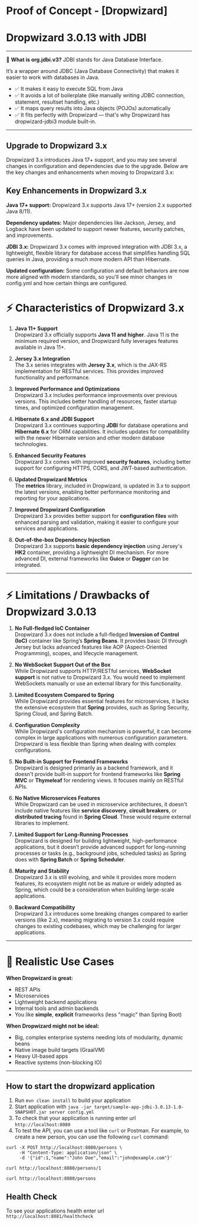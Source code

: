 # Proof of Concept - [Dropwizard]

# Dropwizard 3.0.13 with JDBI
---

🧠 **What is org.jdbi.v3?**
JDBI stands for Java Database Interface.

It’s a wrapper around JDBC (Java Database Connectivity) that makes it easier to work with databases in Java.

* ✅ It makes it easy to execute SQL from Java
* ✅ It avoids a lot of boilerplate (like manually writing JDBC connection, statement, resultset handling, etc.)
* ✅ It maps query results into Java objects (POJOs) automatically
* ✅ It fits perfectly with Dropwizard — that's why Dropwizard has dropwizard-jdbi3 module built-in.

---

Upgrade to Dropwizard 3.x
---
Dropwizard 3.x introduces Java 17+ support, and you may see several changes in configuration and dependencies due to the upgrade. Below are the key changes and enhancements when moving to Dropwizard 3.x:

**Key Enhancements in Dropwizard 3.x**
---
**Java 17+ support:** Dropwizard 3.x supports Java 17+ (version 2.x supported Java 8/11).

**Dependency updates:** Major dependencies like Jackson, Jersey, and Logback have been updated to support newer features, security patches, and improvements.

**JDBI 3.x:** Dropwizard 3.x comes with improved integration with JDBI 3.x, a lightweight, flexible library for database access that simplifies handling SQL queries in Java, providing a much more modern API than Hibernate.

**Updated configuration:** Some configuration and default behaviors are now more aligned with modern standards, so you'll see minor changes in config.yml and how certain things are configured.


# ⚡ Characteristics of **Dropwizard 3.x**

1. **Java 11+ Support**  
   Dropwizard 3.x officially supports **Java 11 and higher**. Java 11 is the minimum required version, and Dropwizard fully leverages features available in Java 11+.

2. **Jersey 3.x Integration**  
   The 3.x series integrates with **Jersey 3.x**, which is the JAX-RS implementation for RESTful services. This provides improved functionality and performance.

3. **Improved Performance and Optimizations**  
   Dropwizard 3.x includes performance improvements over previous versions. This includes better handling of resources, faster startup times, and optimized configuration management.

4. **Hibernate 6.x and JDBI Support**  
   Dropwizard 3.x continues supporting **JDBI** for database operations and **Hibernate 6.x** for ORM capabilities. It includes updates for compatibility with the newer Hibernate version and other modern database technologies.

5. **Enhanced Security Features**  
   Dropwizard 3.x comes with improved **security features**, including better support for configuring HTTPS, CORS, and JWT-based authentication.

6. **Updated Dropwizard Metrics**  
   The **metrics** library, included in Dropwizard, is updated in 3.x to support the latest versions, enabling better performance monitoring and reporting for your applications.

7. **Improved Dropwizard Configuration**  
   Dropwizard 3.x provides better support for **configuration files** with enhanced parsing and validation, making it easier to configure your services and applications.

8. **Out-of-the-box Dependency Injection**  
   Dropwizard 3.x supports **basic dependency injection** using Jersey's **HK2** container, providing a lightweight DI mechanism. For more advanced DI, external frameworks like **Guice** or **Dagger** can be integrated.

---

# ⚡ Limitations / Drawbacks of **Dropwizard 3.0.13**

1. **No Full-fledged IoC Container**  
   Dropwizard 3.x does not include a full-fledged **Inversion of Control (IoC)** container like Spring’s **Spring Beans**. It provides basic DI through Jersey but lacks advanced features like AOP (Aspect-Oriented Programming), scopes, and lifecycle management.

2. **No WebSocket Support Out of the Box**  
   While Dropwizard supports HTTP/RESTful services, **WebSocket support** is not native to Dropwizard 3.x. You would need to implement WebSockets manually or use an external library for this functionality.

3. **Limited Ecosystem Compared to Spring**  
   While Dropwizard provides essential features for microservices, it lacks the extensive ecosystem that **Spring** provides, such as Spring Security, Spring Cloud, and Spring Batch.

4. **Configuration Complexity**  
   While Dropwizard's configuration mechanism is powerful, it can become complex in large applications with numerous configuration parameters. Dropwizard is less flexible than Spring when dealing with complex configurations.

5. **No Built-in Support for Frontend Frameworks**  
   Dropwizard is designed primarily as a backend framework, and it doesn't provide built-in support for frontend frameworks like **Spring MVC** or **Thymeleaf** for rendering views. It focuses mainly on RESTful APIs.

6. **No Native Microservices Features**  
   While Dropwizard can be used in microservice architectures, it doesn't include native features like **service discovery**, **circuit breakers**, or **distributed tracing** found in **Spring Cloud**. These would require external libraries to implement.

7. **Limited Support for Long-Running Processes**  
   Dropwizard is designed for building lightweight, high-performance applications, but it doesn’t provide advanced support for long-running processes or tasks (e.g., background jobs, scheduled tasks) as Spring does with **Spring Batch** or **Spring Scheduler**.

8. **Maturity and Stability**  
   Dropwizard 3.x is still evolving, and while it provides more modern features, its ecosystem might not be as mature or widely adopted as Spring, which could be a consideration when building large-scale applications.

9. **Backward Compatibility**  
   Dropwizard 3.x introduces some breaking changes compared to earlier versions (like 2.x), meaning migrating to version 3.x could require changes to existing codebases, which may be challenging for larger applications.

---

# 🧐 Realistic Use Cases

**When Dropwizard is great:**
- REST APIs
- Microservices
- Lightweight backend applications
- Internal tools and admin backends
- You like **simple**, **explicit** frameworks (less "magic" than Spring Boot)

**When Dropwizard might not be ideal:**
- Big, complex enterprise systems needing lots of modularity, dynamic beans
- Native image build targets (GraalVM)
- Heavy UI-based apps
- Reactive systems (non-blocking IO)

---

How to start the dropwizard application
---

1. Run `mvn clean install` to build your application
2. Start application with `java -jar target/sample-app-jdbi-3.0.13-1.0-SNAPSHOT.jar server config.yml`
3. To check that your application is running enter url `http://localhost:8080`
4. To test the API, you can use a tool like `curl` or Postman. For example, to create a new person, you can use the following `curl` command:
```shell
curl -X POST http://localhost:8080/persons \
     -H "Content-Type: application/json" \
     -d '{"id":1,"name":"John Doe","email":"john@example.com"}'
     
curl http://localhost:8080/persons/1

curl http://localhost:8080/persons
```
Health Check
---

To see your applications health enter url `http://localhost:8081/healthcheck`

